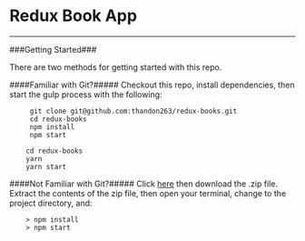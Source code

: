 # Redux Book App
---

###Getting Started###

There are two methods for getting started with this repo.

####Familiar with Git?#####
Checkout this repo, install dependencies, then start the gulp process with the following:

```shell
	 git clone git@github.com:thandon263/redux-books.git
	 cd redux-books
	 npm install
	 npm start
```
```shell
	cd redux-books
	yarn
	yarn start
```

####Not Familiar with Git?#####
Click [here](https://github.com/thandon263/redux-books/releases) then download the .zip file.  Extract the contents of the zip file, then open your terminal, change to the project directory, and:

```
	> npm install
	> npm start
```
